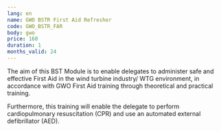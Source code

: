 ```yaml
---
lang: en
name: GWO BSTR First Aid Refresher
code: GWO_BSTR_FAR
body: gwo
price: 160
duration: 1
months_valid: 24
---
```


The aim of this BST Module is to enable delegates to administer safe and effective First Aid in the wind turbine industry/ WTG environment, in accordance with GWO First Aid training through theoretical and practical training.

Furthermore, this training will enable the delegate to perform cardiopulmonary resuscitation (CPR) and use an automated external defibrillator (AED).
